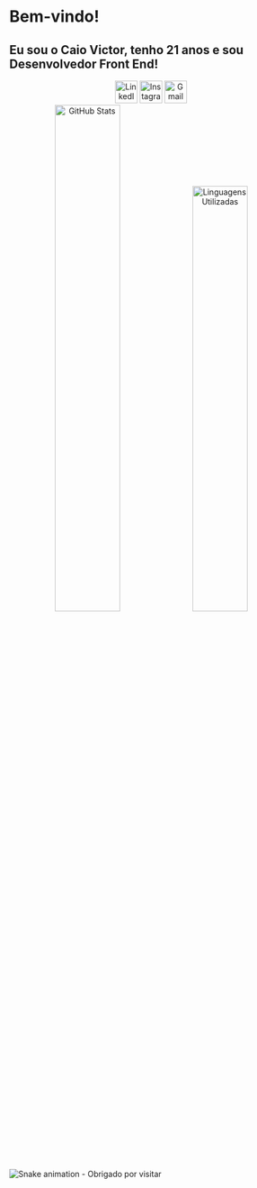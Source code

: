 # Bem-vindo!

## Eu sou o Caio Victor, tenho 21 anos e sou Desenvolvedor Front End!

<div align="center">
  <a href="https://www.linkedin.com/in/caio-arantes"><img src="https://img.icons8.com/fluency/96/000000/linkedin.png" alt="LinkedIn" width="40" height="40"></a>
  <a href="https://www.instagram.com/caio.victor_"><img src="https://img.icons8.com/fluency/96/000000/instagram-new.png" alt="Instagram" width="40" height="40"></a>
  <a href="caiovictorarantes@gmail.com"><img src="https://img.icons8.com/fluency/96/000000/gmail.png" alt="Gmail" width="40" height="40"></a>
</div>

<div align="center">
  <img src="https://github-readme-stats.vercel.app/api/?username=CaioVictor3&show_icons=true&theme=dark" alt="GitHub Stats" width="48%">
  <img src="https://github-readme-stats.vercel.app/api/top-langs/?username=CaioVictor3&layout=compact&theme=dark" alt="Linguagens Utilizadas" width="44%">
</div>

<br clear="both">

<img src="https://raw.githubusercontent.com/CaioVictor3/CaioVictor3/output/snake.svg" alt="Snake animation" />
- Obrigado por visitar
